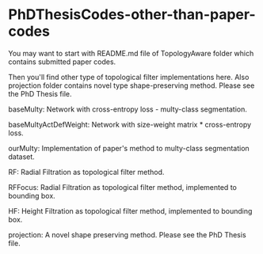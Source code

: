 # PhDThesisCodes-other-than-paper-codes

You may want to start with README.md file of TopologyAware folder which contains submitted paper codes.

Then you'll find other type of topological filter implementations here. Also projection folder contains novel type shape-preserving method. Please see the PhD Thesis file.

baseMulty: Network with cross-entropy loss - multy-class segmentation.

baseMultyActDefWeight: Network with size-weight matrix * cross-entropy loss.

ourMulty: Implementation of paper's method to multy-class segmentation dataset.

RF: Radial Filtration as topological filter method.

RFFocus: Radial Filtration as topological filter method, implemented to bounding box.

HF: Height Filtration as topological filter method, implemented to bounding box.

projection: A novel shape preserving method. Please see the PhD Thesis file.
